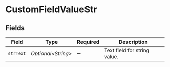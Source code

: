 # CustomFieldValueStr


## Fields

| Field                        | Type                         | Required                     | Description                  |
| ---------------------------- | ---------------------------- | ---------------------------- | ---------------------------- |
| `strText`                    | *Optional\<String>*          | :heavy_minus_sign:           | Text field for string value. |